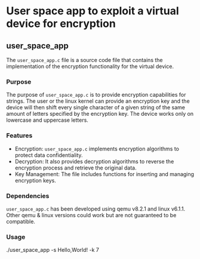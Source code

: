 # User space app to exploit a virtual device for encryption

## user_space_app

The `user_space_app.c` file is a source code file that contains the implementation of the encryption functionality for the virtual device.

### Purpose

The purpose of `user_space_app.c` is to provide encryption capabilities for strings. The user or the linux kernel can provide an encryption key and the device will then shift every single character of a given string of the same amount of letters specified by the encryption key. The device works only on lowercase and uppercase letters.

### Features

- Encryption: `user_space_app.c` implements encryption algorithms to protect data confidentiality.
- Decryption: It also provides decryption algorithms to reverse the encryption process and retrieve the original data.
- Key Management: The file includes functions for inserting and managing encryption keys.

### Dependencies

`user_space_app.c` has been developed using qemu v8.2.1 and linux v6.1.1. Other qemu & linux versions could work but are not guaranteed to be compatible.

### Usage

./user_space_app -s Hello,World! -k 7
